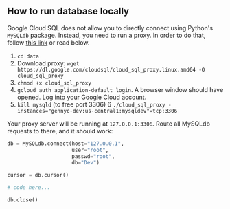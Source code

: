 ## How to run database locally
Google Cloud SQL does not allow you to directly connect using Python's `MySQLdb` package. Instead, you need to run a proxy. In order to do that, follow [this link](https://cloud.google.com/python/getting-started/using-cloud-sql) or read below.

1. `cd data`
2. Download proxy: `wget https://dl.google.com/cloudsql/cloud_sql_proxy.linux.amd64 -O cloud_sql_proxy`
3. `chmod +x cloud_sql_proxy`
4. `gcloud auth application-default login`. A browser window should have opened. Log into your Google Cloud account.
5. `kill mysqld` (to free port 3306)
6 `./cloud_sql_proxy -instances="gennyc-dev:us-central1:mysqldev"=tcp:3306`

Your proxy server will be running at `127.0.0.1:3306`. Route all MySQLdb requests to there, and it should work:
```python
db = MySQLdb.connect(host="127.0.0.1",
                     user="root",
                     passwd="root",
                     db="Dev")

cursor = db.cursor()

# code here...

db.close()
```

